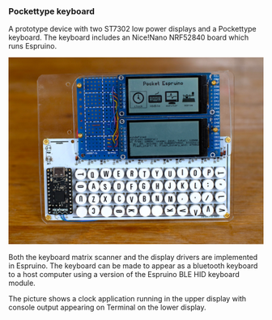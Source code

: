 ### Pockettype keyboard 

A prototype device with two ST7302 low power displays and a Pockettype keyboard. The keyboard includes an Nice!Nano NRF52840 board which runs Espruino.

![](pocket.JPG)

Both the keyboard matrix scanner and the display drivers are implemented in Espruino. The keyboard can be made to appear as a bluetooth keyboard to a host computer using a version of the Espruino BLE HID keyboard module.

The picture shows a clock application running in the upper display with console output appearing on Terminal on the lower display.



 